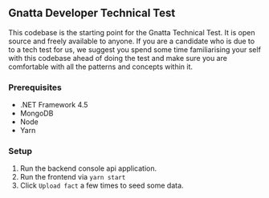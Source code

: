 ## Gnatta Developer Technical Test ##

This codebase is the starting point for the Gnatta Technical Test. It is open source and freely available to anyone. If you are a candidate who is due to to a tech test for us, we suggest you spend some time familiarising your self with this codebase ahead of doing the test and make sure you are comfortable with all the patterns and concepts within it.

### Prerequisites ###
* .NET Framework 4.5
* MongoDB
* Node
* Yarn

### Setup ###
1. Run the backend console api application.
2. Run the frontend via `yarn start`
3. Click `Upload fact` a few times to seed some data.





